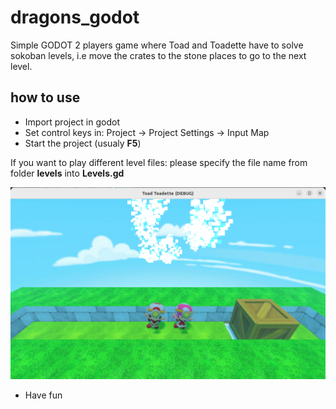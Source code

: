 # dragons_godot
Simple GODOT 2 players game where Toad and Toadette have to solve sokoban levels, i.e move the crates to the stone places to go to the next level.

## how to use 
- Import project in godot
- Set control keys in: Project -> Project Settings -> Input Map
- Start the project (usualy **F5**)

If you want to play different level files: please specify the file name from folder **levels** into **Levels.gd** 
 
![screenshot](https://github.com/GeorgeRadev/sokoban_godot/blob/main/screenshot.png?raw=true)
 
- Have fun 

